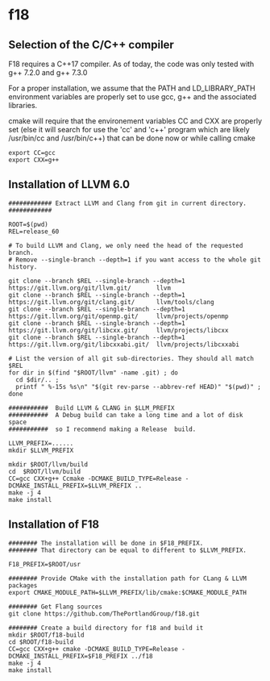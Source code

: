 # f18

## Selection of the C/C++ compiler

F18 requires a C++17 compiler. As of today, the code was only tested with g++ 7.2.0 and g++ 7.3.0  

For a proper installation, we assume that the PATH and LD_LIBRARY_PATH environment variables 
are properly set to use gcc, g++ and the associated libraries.   

cmake will require that the environement variables CC and CXX are properly set (else it will 
search for use the 'cc' and 'c++' program which are likely /usr/bin/cc and /usr/bin/c++) that 
can be done now or while calling cmake 

    export CC=gcc
    export CXX=g++

## Installation of LLVM 6.0

    ############ Extract LLVM and Clang from git in current directory. 
    ############ 

    ROOT=$(pwd)
    REL=release_60
   
    # To build LLVM and Clang, we only need the head of the requested branch. 
    # Remove --single-branch --depth=1 if you want access to the whole git history. 
   
    git clone --branch $REL --single-branch --depth=1 https://git.llvm.org/git/llvm.git/       llvm
    git clone --branch $REL --single-branch --depth=1 https://git.llvm.org/git/clang.git/      llvm/tools/clang
    git clone --branch $REL --single-branch --depth=1 https://git.llvm.org/git/openmp.git/     llvm/projects/openmp
    git clone --branch $REL --single-branch --depth=1 https://git.llvm.org/git/libcxx.git/     llvm/projects/libcxx
    git clone --branch $REL --single-branch --depth=1 https://git.llvm.org/git/libcxxabi.git/  llvm/projects/libcxxabi

    # List the version of all git sub-directories. They should all match $REL
    for dir in $(find "$ROOT/llvm" -name .git) ; do 
      cd $dir/.. ; 
      printf " %-15s %s\n" "$(git rev-parse --abbrev-ref HEAD)" "$(pwd)" ; 
    done
   
    ###########  Build LLVM & CLANG in $LLM_PREFIX 
    ###########  A Debug build can take a long time and a lot of disk space
    ###########  so I recommend making a Release  build.
       
    LLVM_PREFIX=...... 
    mkdir $LLVM_PREFIX
    
    mkdir $ROOT/llvm/build
    cd  $ROOT/llvm/build 
    CC=gcc CXX+g++ Ccmake -DCMAKE_BUILD_TYPE=Release -DCMAKE_INSTALL_PREFIX=$LLVM_PREFIX ..
    make -j 4
    make install
   

## Installation of F18

    ######## The installation will be done in $F18_PREFIX.
    ######## That directory can be equal to different to $LLVM_PREFIX.
   
    F18_PREFIX=$ROOT/usr   

    ######## Provide CMake with the installation path for CLang & LLVM packages
    export CMAKE_MODULE_PATH=$LLVM_PREFIX/lib/cmake:$CMAKE_MODULE_PATH
    
    ######## Get Flang sources 
    git clone https://github.com/ThePortlandGroup/f18.git

    ######## Create a build directory for f18 and build it 
    mkdir $ROOT/f18-build
    cd $ROOT/f18-build
    CC=gcc CXX+g++ cmake -DCMAKE_BUILD_TYPE=Release -DCMAKE_INSTALL_PREFIX=$F18_PREFIX ../f18 
    make -j 4
    make install 

